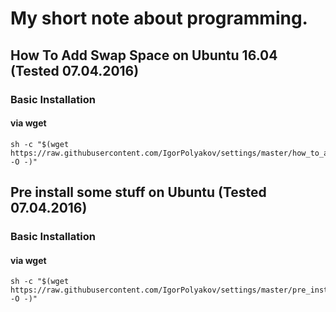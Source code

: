 # My short note about programming.


## How To Add Swap Space on Ubuntu 16.04 (Tested 07.04.2016)
### Basic Installation
#### via wget
```shell
sh -c "$(wget https://raw.githubusercontent.com/IgorPolyakov/settings/master/how_to_add_swap_space_on_ubuntu.sh -O -)"
```

## Pre install some stuff on Ubuntu (Tested 07.04.2016)
### Basic Installation
#### via wget
```shell
sh -c "$(wget https://raw.githubusercontent.com/IgorPolyakov/settings/master/pre_install_software.sh -O -)"
```
